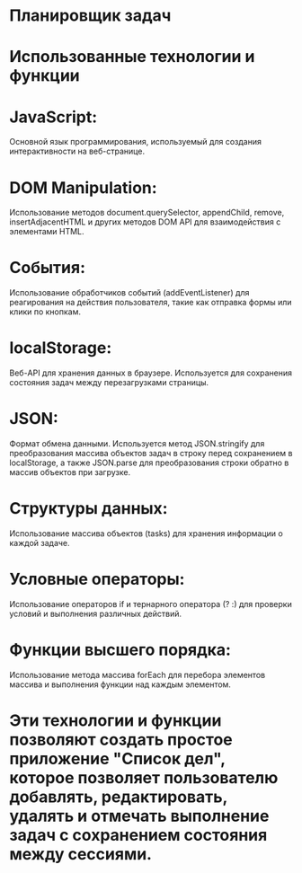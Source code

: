 # Планировщик задач
# Использованные технологии и функции
# JavaScript:
 Основной язык программирования, используемый для создания интерактивности на веб-странице.
 
# DOM Manipulation:
 Использование методов document.querySelector, appendChild, remove, insertAdjacentHTML и других методов DOM API для взаимодействия с элементами HTML.
 
# События:
Использование обработчиков событий (addEventListener) для реагирования на действия пользователя, такие как отправка формы или клики по кнопкам.

# localStorage:
 Веб-API для хранения данных в браузере. Используется для сохранения состояния задач между перезагрузками страницы.
 
# JSON:
Формат обмена данными. Используется метод JSON.stringify для преобразования массива объектов задач в строку перед сохранением в localStorage, а также JSON.parse для преобразования строки обратно в массив объектов при загрузке.

# Структуры данных:
Использование массива объектов (tasks) для хранения информации о каждой задаче.

# Условные операторы:
Использование операторов if и тернарного оператора (? :) для проверки условий и выполнения различных действий.

# Функции высшего порядка:
Использование метода массива forEach для перебора элементов массива и выполнения функции над каждым элементом.

# Эти технологии и функции позволяют создать простое приложение "Список дел", которое позволяет пользователю добавлять, редактировать, удалять и отмечать выполнение задач с сохранением состояния между сессиями.
